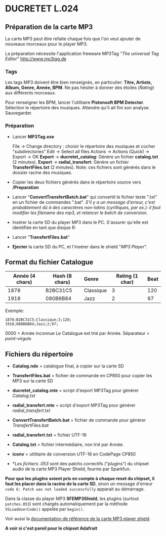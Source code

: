 # DUCRETET L.024

## Préparation de la carte MP3

La carte MP3 peut être refaite chaque fois que l'on veut ajouter de nouveaux morceaux pour le player MP3.

La préparation nécessite l'application freeware MP3Tag "*The universal Tag Editor*" http://www.mp3tag.de

### Tags

Les tags MP3 doivent être bien renseignés, en particulier: **Titre, Artiste, Album, Genre, Année, BPM**.
Ne pas hésiter à donner des étoiles (*Rating*) aux différents morceaux.

Pour renseigner les BPM, lancer l'utilitaire **Pistonsoft BPM Detector**. Sélection le répertoire des musiques. Attendre qu'il ait fini son analyse. Sauvegarder.

### Préparation

* Lancer **MP3Tag.exe**

   File → Change directory : choisir le répertoire des musiques et cocher "subdirectories"
   Edit → Select all files
   Actions → Actions (Quick) → Export → OK
   **Export** → **ducretet_catalog**:  Génère un fichier **catalog.txt** (2 minutes).
   **Export** → **radial_transfert**: Génère un fichier **TransfertFiles.txt** (2 minutes).
   Note:  ces fichiers sont générés dans le dossier racine des musiques.

* Copier les deux fichiers générés dans le répertoire source vers **/Preparation**

* Lancer "**ConvertTransfertBatch.bat**" qui convertit le fichier texte ".txt" en un fichier de commandes ".bat". *S'il y a un message d'erreur, c'est probablement dû à des caractères non-latins (cyrilliques, par ex.): il faut modifier les filename des mp3, et relancer le batch de conversion.*

* Insérer la carte SD du player MP3 dans le PC. S'assurer qu'elle est identifiée en tant que disque R:

* Lancer "**TransfertFiles.bat**"

* **Ejecter** la carte SD du PC, et l'insérer dans le shield "*MP3 Player*".

## Format du fichier Catalogue

| Année (4 chars) | Hash (8 chars) | Genre | Rating (1 char) |Beat|
| --------------- | -------------- | :--------------- | --------------- | --------------- |
| 1878            | B2BC31C5       | Classique | 3         |120|
| 1918            | 080B6B84       | Jazz        | 2           |97|

Exemple:

```
1878;B2BC31C5;Classique;3;120;
1918;080B6B84;Jazz;2;97;
```

0000 = Année inconnue
Le Catalogue est trié par Année. Séparateur = *point-virgule*.

## Fichiers du répertoire

* **Catalog.ndx** = catalogue final, à copier sur la carte SD
* **TransfertFiles.bat** = fichier de commande en CP850 pour copier les MP3 sur la carte SD
* **ducretet_catalog.mte** = script d'export MP3Tag pour générer *Catalog.txt*
* **radial_transfert.mte** = script d'export MP3Tag pour générer *radial_transfert.txt*
* **ConvertTransfertBatch.bat** = fichier de commande pour générer *TransfertFiles.bat*
* **radial_transfert.txt** = fichier UTF-16
* **Catalog.txt** = fichier intermédiaire, non trié par Année.
* **iconv** = utilitaire de conversion UTF-16 en CodePage CP850

* **Les fichiers *.053** sont des patchs correctifs ("plugins") du chipset audio de la carte MP3 Player Shield, fournis par Sparkfun.

**Pour que les plugIns soient pris en compte à chaque reset du chipset, il faut les placer dans la racine de la carte SD**, sinon un message d'erreur `code 6: Patch was not loaded successfully` apparait au démarrage.

Dans la classe du player MP3 **SFEMP3Shield**, les plugins (surtout `patches.053`) sont chargés automatiquement par la méthode `VSLoadUserCode()` appelée par `begin()`.

Voir aussi la [documentation de référence de la carte MP3 player shield](http://mpflaga.github.io/Sparkfun-MP3-Player-Shield-Arduino-Library/index.html#Plug_Ins).

**A voir si c'est pareil pour le chipset Adafruit**

